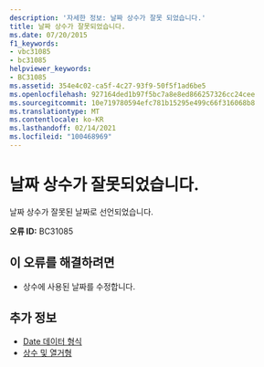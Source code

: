 ```yaml
---
description: '자세한 정보: 날짜 상수가 잘못 되었습니다.'
title: 날짜 상수가 잘못되었습니다.
ms.date: 07/20/2015
f1_keywords:
- vbc31085
- bc31085
helpviewer_keywords:
- BC31085
ms.assetid: 354e4c02-ca5f-4c27-93f9-50f5f1ad6be5
ms.openlocfilehash: 927164ded1b97f5bc7a8e8ed866257326cc24cee
ms.sourcegitcommit: 10e719780594efc781b15295e499c66f316068b8
ms.translationtype: MT
ms.contentlocale: ko-KR
ms.lasthandoff: 02/14/2021
ms.locfileid: "100468969"
---
```

# <a name="date-constant-is-not-valid"></a>날짜 상수가 잘못되었습니다.

날짜 상수가 잘못된 날짜로 선언되었습니다.  
  
 **오류 ID:** BC31085  
  
## <a name="to-correct-this-error"></a>이 오류를 해결하려면  
  
- 상수에 사용된 날짜를 수정합니다.  
  
## <a name="see-also"></a>추가 정보

- [Date 데이터 형식](../language-reference/data-types/date-data-type.md)
- [상수 및 열거형](../language-reference/constants-and-enumerations.md)
